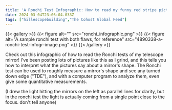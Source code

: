 ```yaml
---
title: 'A Ronchi Test Infographic: How to read my funny red stripe pictures'
date: 2024-03-04T23:05:04.033Z
tags: ["hillescopebuilding","The Cohost Global Feed"]
---
```

{{< gallery >}}
{{< figure alt="" src="ronchi_infographic.png" >}}
{{< figure alt="A sample ronchi test with both flaws, for reference" src="4890338-a-ronchi-test-infogr-image.png" >}}
{{< /gallery >}}

Check out this infographic of how to read the Ronchi tests of my telescope mirror! I've been posting lots of pictures like this as I grind, and this tells you how to interpret what the pictures say about a mirror's shape. The Ronchi test can be used to roughly measure a mirror's shape and see any turned down edge ("TDE"), and with a computer program to analyze them, even give some quantitative measurements.

(I drew the light hitting the mirrors on the left as parallel lines for clarity, but in the ronchi test the light is actually coming from a single point close to the focus. don't tell anyone)

